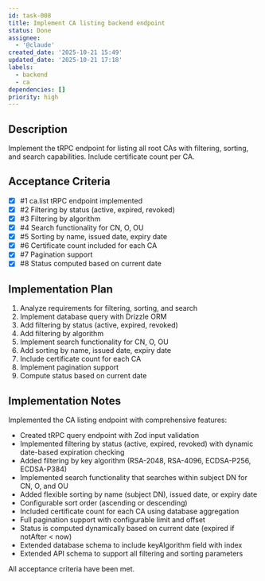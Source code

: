 ```yaml
---
id: task-008
title: Implement CA listing backend endpoint
status: Done
assignee:
  - '@claude'
created_date: '2025-10-21 15:49'
updated_date: '2025-10-21 17:18'
labels:
  - backend
  - ca
dependencies: []
priority: high
---
```


## Description

<!-- SECTION:DESCRIPTION:BEGIN -->
Implement the tRPC endpoint for listing all root CAs with filtering, sorting, and search capabilities. Include certificate count per CA.
<!-- SECTION:DESCRIPTION:END -->

## Acceptance Criteria
<!-- AC:BEGIN -->
- [x] #1 ca.list tRPC endpoint implemented
- [x] #2 Filtering by status (active, expired, revoked)
- [x] #3 Filtering by algorithm
- [x] #4 Search functionality for CN, O, OU
- [x] #5 Sorting by name, issued date, expiry date
- [x] #6 Certificate count included for each CA
- [x] #7 Pagination support
- [x] #8 Status computed based on current date
<!-- AC:END -->

## Implementation Plan

<!-- SECTION:PLAN:BEGIN -->
1. Analyze requirements for filtering, sorting, and search
2. Implement database query with Drizzle ORM
3. Add filtering by status (active, expired, revoked)
4. Add filtering by algorithm
5. Implement search functionality for CN, O, OU
6. Add sorting by name, issued date, expiry date
7. Include certificate count for each CA
8. Implement pagination support
9. Compute status based on current date
<!-- SECTION:PLAN:END -->

## Implementation Notes

<!-- SECTION:NOTES:BEGIN -->
Implemented the CA listing endpoint with comprehensive features:

- Created tRPC query endpoint with Zod input validation
- Implemented filtering by status (active, expired, revoked) with dynamic date-based expiration checking
- Added filtering by key algorithm (RSA-2048, RSA-4096, ECDSA-P256, ECDSA-P384)
- Implemented search functionality that searches within subject DN for CN, O, and OU
- Added flexible sorting by name (subject DN), issued date, or expiry date
- Configurable sort order (ascending or descending)
- Included certificate count for each CA using database aggregation
- Full pagination support with configurable limit and offset
- Status is computed dynamically based on current date (expired if notAfter < now)
- Extended database schema to include keyAlgorithm field with index
- Extended API schema to support all filtering and sorting parameters

All acceptance criteria have been met.
<!-- SECTION:NOTES:END -->
